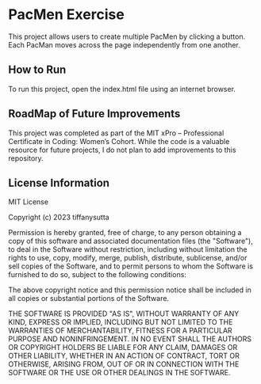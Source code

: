 # PacMen Exercise
This project allows users to create multiple PacMen by clicking a button. Each PacMan moves across the page independently from one another.

## How to Run
To run this project, open the index.html file using an internet browser. 

## RoadMap of Future Improvements
This project was completed as part of the MIT xPro – Professional Certificate in Coding: Women’s Cohort. While the code is a valuable resource for future projects, I do not plan to add improvements to this repository.

## License Information
MIT License

Copyright (c) 2023 tiffanysutta

Permission is hereby granted, free of charge, to any person obtaining a copy
of this software and associated documentation files (the "Software"), to deal
in the Software without restriction, including without limitation the rights
to use, copy, modify, merge, publish, distribute, sublicense, and/or sell
copies of the Software, and to permit persons to whom the Software is
furnished to do so, subject to the following conditions:

The above copyright notice and this permission notice shall be included in all
copies or substantial portions of the Software.

THE SOFTWARE IS PROVIDED "AS IS", WITHOUT WARRANTY OF ANY KIND, EXPRESS OR
IMPLIED, INCLUDING BUT NOT LIMITED TO THE WARRANTIES OF MERCHANTABILITY,
FITNESS FOR A PARTICULAR PURPOSE AND NONINFRINGEMENT. IN NO EVENT SHALL THE
AUTHORS OR COPYRIGHT HOLDERS BE LIABLE FOR ANY CLAIM, DAMAGES OR OTHER
LIABILITY, WHETHER IN AN ACTION OF CONTRACT, TORT OR OTHERWISE, ARISING FROM,
OUT OF OR IN CONNECTION WITH THE SOFTWARE OR THE USE OR OTHER DEALINGS IN THE
SOFTWARE.